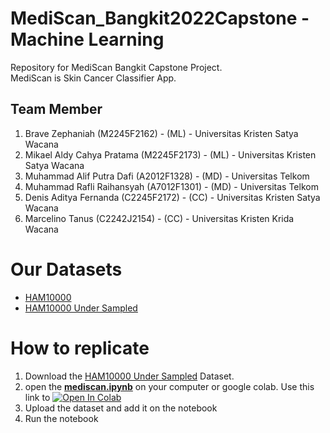 # MediScan_Bangkit2022Capstone - Machine Learning
Repository for MediScan Bangkit Capstone Project.  
MediScan is Skin Cancer Classifier App.

## Team Member
1. Brave Zephaniah (M2245F2162) - (ML) - Universitas Kristen Satya Wacana
2. Mikael Aldy Cahya Pratama (M2245F2173) - (ML) - Universitas Kristen Satya Wacana
3. Muhammad Alif Putra Dafi (A2012F1328) -  (MD)  - Universitas Telkom
4. Muhammad Rafli Raihansyah (A7012F1301) - (MD) - Universitas Telkom
5. Denis Aditya Fernanda (C2245F2172) - (CC) - Universitas Kristen Satya Wacana
6. Marcelino Tanus (C2242J2154) - (CC) - Universitas Kristen Krida Wacana


# Our Datasets
- [HAM10000](https://www.kaggle.com/datasets/surajghuwalewala/ham1000-segmentation-and-classification)
- [HAM10000 Under Sampled](https://drive.google.com/drive/folders/1ixitEkMm4XfnoYuD85-v52ngMxCv7G2y)


# How to replicate
1. Download the [HAM10000 Under Sampled](https://drive.google.com/drive/folders/1ixitEkMm4XfnoYuD85-v52ngMxCv7G2y) Dataset.
2. open the **[mediscan.ipynb](https://github.com/bravezephaniah/MediScan_Bangkit2022Capstone/blob/ml-dev/mediscan.ipynb)** on your computer or google colab. Use this link to <a href="https://colab.research.google.com/drive/1K30tqjHngqXYzmmoP5b0L1VjSTUJwdec?usp=sharing" target="_parent"><img src="https://colab.research.google.com/assets/colab-badge.svg" alt="Open In Colab"/></a>
4. Upload the dataset and add it on the notebook
5.  Run the notebook
